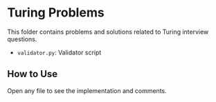 # Turing Problems

This folder contains problems and solutions related to Turing interview questions.

- `validator.py`: Validator script

## How to Use
Open any file to see the implementation and comments.
